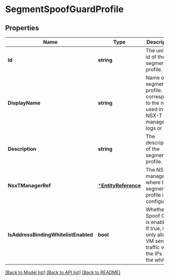 # SegmentSpoofGuardProfile

## Properties
Name | Type | Description | Notes
------------ | ------------- | ------------- | -------------
**Id** | **string** | The unique id of the segment profile. | [optional] [default to null]
**DisplayName** | **string** | Name of the segment profile. This corresponds to the name used in NSX-T manager&#39;s logs or GUI. | [optional] [default to null]
**Description** | **string** | The description of the segment profile. | [optional] [default to null]
**NsxTManagerRef** | [***EntityReference**](EntityReference.md) | The NSX-T manager where this segment profile is configured. | [optional] [default to null]
**IsAddressBindingWhitelistEnabled** | **bool** | Whether Spoof Guard is enabled. If true, it only allows VM sending traffic with the IPs in the whitelist. | [optional] [default to null]

[[Back to Model list]](../README.md#documentation-for-models) [[Back to API list]](../README.md#documentation-for-api-endpoints) [[Back to README]](../README.md)


